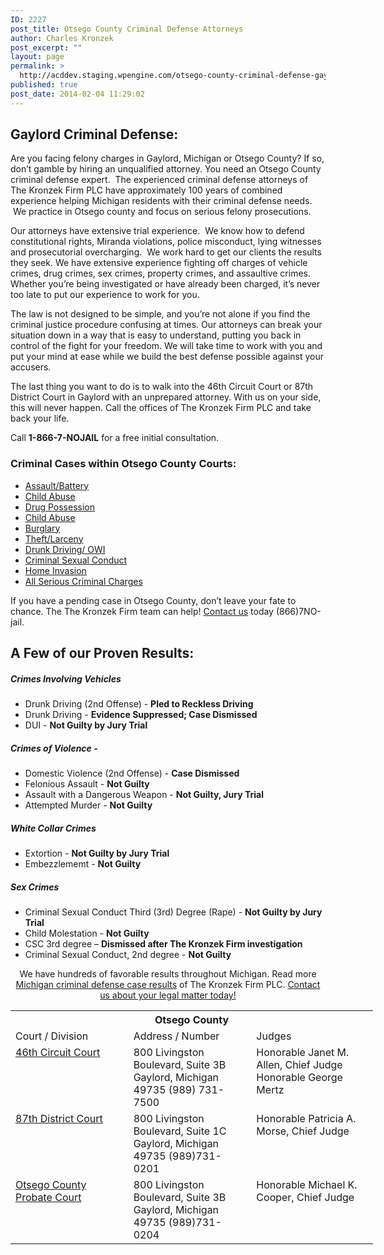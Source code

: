 ```yaml
---
ID: 2227
post_title: Otsego County Criminal Defense Attorneys
author: Charles Kronzek
post_excerpt: ""
layout: page
permalink: >
  http://acddev.staging.wpengine.com/otsego-county-criminal-defense-gaylord-mi-criminal-attorneys.html
published: true
post_date: 2014-02-04 11:29:02
---
```

<div class="county-lis">
<h2>Gaylord Criminal Defense:</h2>
Are you facing felony charges in Gaylord, Michigan or Otsego County? If so, don’t gamble by hiring an unqualified attorney. You need an Otsego County criminal defense expert.  The experienced criminal defense attorneys of The Kronzek Firm PLC have approximately 100 years of combined experience helping Michigan residents with their criminal defense needs.  We practice in Otsego county and focus on serious felony prosecutions.

Our attorneys have extensive trial experience.  We know how to defend constitutional rights, Miranda violations, police misconduct, lying witnesses and prosecutorial overcharging.  We work hard to get our clients the results they seek. We have extensive experience fighting off charges of vehicle crimes, drug crimes, sex crimes, property crimes, and assaultive crimes. Whether you’re being investigated or have already been charged, it’s never too late to put our experience to work for you.

The law is not designed to be simple, and you’re not alone if you find the criminal justice procedure confusing at times. Our attorneys can break your situation down in a way that is easy to understand, putting you back in control of the fight for your freedom. We will take time to work with you and put your mind at ease while we build the best defense possible against your accusers.

The last thing you want to do is to walk into the 46th Circuit Court or 87th District Court in Gaylord with an unprepared attorney. With us on your side, this will never happen. Call the offices of The Kronzek Firm PLC and take back your life.

Call <b>1-866-7-NOJAIL</b> for a free initial consultation.

<img style="float: right; padding: 20px 0 20px 20px;" src="http://acddev.staging.wpengine.com/images/county-img8.jpg" alt="" />
<h3>Criminal Cases within Otsego County Courts:</h3>
<ul class="no-bullets">
	<li><a href="http://acddev.staging.wpengine.com/assault-charges.html">Assault/Battery</a></li>
	<li><a title="Michigan Child Abuse Attorneys" href="http://acddev.staging.wpengine.com/michigan-child-abuse-attorneys-abuse-neglect-defense-lawyers.html">Child Abuse</a></li>
	<li><a href="http://acddev.staging.wpengine.com/drug-charges.html">Drug Possession</a></li>
	<li><a title="Michigan Child Abuse Attorneys" href="http://acddev.staging.wpengine.com/michigan-child-abuse-attorneys-abuse-neglect-defense-lawyers.html">Child Abuse</a></li>
	<li><a href="http://acddev.staging.wpengine.com/burglary-crimes.html">Burglary</a></li>
	<li><a href="http://acddev.staging.wpengine.com/theft-charges.html">Theft/Larceny</a></li>
	<li><a href="http://acddev.staging.wpengine.com/drunk-driving.html">Drunk Driving/ OWI</a></li>
	<li><a href="http://acddev.staging.wpengine.com/sex-crimes.html">Criminal Sexual Conduct</a></li>
	<li><a title="Michigan Home Invasion Attorneys" href="http://acddev.staging.wpengine.com/michigan-home-invasion-attorneys-criminal-defense-lawyers.html">Home Invasion</a></li>
	<li><a href="http://acddev.staging.wpengine.com">All Serious Criminal Charges</a></li>
</ul>
<p class="ctas">If you have a pending case in Otsego County, don’t leave your fate to chance. The The Kronzek Firm team can help! <a href="http://acddev.staging.wpengine.com/contact-us.html">Contact us</a> today (866)7NO-jail.</p>

<h2>A Few of our Proven Results:</h2>
<h5>Crimes Involving Vehicles</h5>
<ul class="county-lis">
	<li>Drunk Driving (2nd Offense) - <b>Pled to Reckless Driving</b></li>
	<li>Drunk Driving - <b>Evidence Suppressed; Case Dismissed</b></li>
	<li>DUI - <strong>Not Guilty by Jury Trial</strong></li>
</ul>
<h5>Crimes of Violence -</h5>
<ul class="county-lis">
	<li>Domestic Violence (2nd Offense) - <b>Case Dismissed</b></li>
	<li>Felonious Assault - <strong>Not Guilty</strong></li>
	<li>Assault with a Dangerous Weapon - <strong>Not Guilty, Jury Trial</strong></li>
	<li>Attempted Murder - <strong>Not Guilty</strong></li>
</ul>
<h5>White Collar Crimes</h5>
<ul class="county-lis">
	<li>Extortion - <b>Not Guilty by Jury Trial</b></li>
	<li>Embezzlememt - <strong>Not Guilty</strong></li>
</ul>
<h5>Sex Crimes</h5>
<ul class="county-lis">
	<li>Criminal Sexual Conduct Third (3rd) Degree (Rape) - <b>Not Guilty by Jury Trial</b></li>
	<li>Child Molestation - <b>Not Guilty</b></li>
	<li>CSC 3rd degree – <b>Dismissed after The Kronzek Firm investigation</b></li>
	<li>Criminal Sexual Conduct, 2nd degree - <strong>Not Guilty</strong></li>
</ul>
<p class="ctas" style="text-align: center;">We have hundreds of favorable results throughout Michigan. Read more <a href="http://acddev.staging.wpengine.com/proven-results.html">Michigan criminal defense case results</a> of The Kronzek Firm PLC.
<a href="http://acddev.staging.wpengine.com/contact-us.html">Contact us about your legal matter today!</a></p>

<table class="districts" style="width: 580px !important;" cellspacing="0">
<tbody>
<tr>
<th colspan="3">Otsego County</th>
</tr>
<tr class="subjects">
<td width="225">Court / Division</td>
<td width="225">Address / Number</td>
<td width="225">Judges</td>
</tr>
<tr>
<td valign="top"><a href="http://www.otsegocountymi.gov/courts-and-friend-of-the-court-59/" target="_blank">46th Circuit Court</a></td>
<td valign="top">800 Livingston Boulevard, Suite 3B
Gaylord, Michigan 49735
(989) 731-7500</td>
<td valign="top">Honorable Janet M. Allen, Chief Judge
Honorable George Mertz</td>
</tr>
<tr>
<td valign="top"><a href="http://www.otsegocountymi.gov/courts-and-friend-of-the-court-59/" target="_blank">87th District Court</a></td>
<td valign="top">800 Livingston Boulevard, Suite 1C
Gaylord, Michigan 49735
(989)731-0201</td>
<td valign="top">Honorable Patricia A. Morse, Chief Judge</td>
</tr>
<tr>
<td valign="top"><a href="http://www.otsegocountymi.gov/courts-and-friend-of-the-court-59/" target="_blank">Otsego County Probate Court</a></td>
<td valign="top">800 Livingston Boulevard, Suite 3B
Gaylord, Michigan 49735
(989)731-0204</td>
<td valign="top">Honorable Michael K. Cooper, Chief Judge</td>
</tr>
<!-- >

<a href="" target="_blank">
<tr>
<td valign="top"></td>
<td valign="top"></td>
<td valign="top"></td>
</tr>
<--></tbody>
</table>
</div>